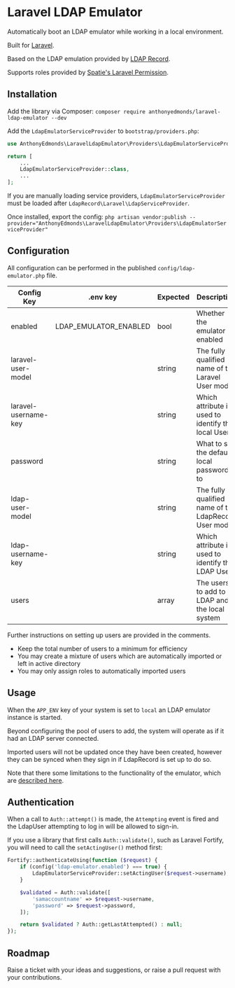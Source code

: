 # Laravel LDAP Emulator

Automatically boot an LDAP emulator while working in a local environment.

Built for [Laravel](https://laravel.com/).

Based on the LDAP emulation provided by [LDAP Record](https://ldaprecord.com/).

Supports roles provided by [Spatie's Laravel Permission](https://spatie.be/docs/laravel-permission).

## Installation

Add the library via Composer: `composer require anthonyedmonds/laravel-ldap-emulator --dev`

Add the `LdapEmulatorServiceProvider` to `bootstrap/providers.php`:

```php
use AnthonyEdmonds\LaravelLdapEmulator\Providers\LdapEmulatorServiceProvider;

return [
    ...
    LdapEmulatorServiceProvider::class,
    ...
];
```

If you are manually loading service providers, `LdapEmulatorServiceProvider` must be loaded after `LdapRecord\Laravel\LdapServiceProvider`.

Once installed, export the config: `php artisan vendor:publish --provider="AnthonyEdmonds\LaravelLdapEmulator\Providers\LdapEmulatorServiceProvider"`

## Configuration

All configuration can be performed in the published `config/ldap-emulator.php` file.

| Config Key           | .env key              | Expected | Description |
| -------------------- | --------------------- | -------- | ----------- |
| enabled              | LDAP_EMULATOR_ENABLED | bool     | Whether the emulator is enabled |
| laravel-user-model   |                       | string   | The fully qualified name of the Laravel User model |
| laravel-username-key |                       | string   | Which attribute is used to identify the local User |
| password             |                       | string   | What to set the default local password to |
| ldap-user-model      |                       | string   | The fully qualified name of the LdapRecord User model |
| ldap-username-key    |                       | string   | Which attribute is used to identify the LDAP User |
| users                |                       | array    | The users to add to LDAP and the local system |

Further instructions on setting up users are provided in the comments.

* Keep the total number of users to a minimum for efficiency
* You may create a mixture of users which are automatically imported or left in active directory
* You may only assign roles to automatically imported users

## Usage

When the `APP_ENV` key of your system is set to `local` an LDAP emulator instance is started.

Beyond configuring the pool of users to add, the system will operate as if it had an LDAP server connected.

Imported users will not be updated once they have been created, however they can be synced when they sign in if LdapRecord is set up to do so.

Note that there some limitations to the functionality of the emulator, which are [described here](https://ldaprecord.com/docs/laravel/v2/testing/#directory-emulator).

## Authentication

When a call to `Auth::attempt()` is made, the `Attempting` event is fired and the LdapUser attempting to log in will be allowed to sign-in.

If you use a library that first calls `Auth::validate()`, such as Laravel Fortify, you will need to call the `setActingUser()` method first:

```php
Fortify::authenticateUsing(function ($request) {
    if (config('ldap-emulator.enabled') === true) {
        LdapEmulatorServiceProvider::setActingUser($request->username);
    }

    $validated = Auth::validate([
        'samaccountname' => $request->username,
        'password' => $request->password,
    ]);

    return $validated ? Auth::getLastAttempted() : null;
});
```

## Roadmap

Raise a ticket with your ideas and suggestions, or raise a pull request with your contributions.
